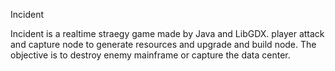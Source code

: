Incident

Incident is a realtime straegy game made by Java and LibGDX.
player attack and capture node to generate resources and upgrade and build node. The objective is to destroy enemy mainframe or capture the data center.
